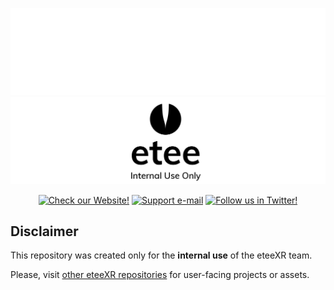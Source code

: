 <!-- README file in MD for the eteeConnect repository-->
<a name="readme-top"></a>

<!-- PROJECT LOGO -->
![Logo Dark](./img/etee_internal_use_dark_mode.png#gh-dark-mode-only)
![Logo Light](./img/etee_internal_use_light_mode.png#gh-light-mode-only)

<!-- SHIELDS FOR SOCIALS -->
<p align="center">
    <a href="https://eteexr.com/">
        <img src="https://img.shields.io/badge/website-eteexr.com-blue"
            alt="Check our Website!"></a>
    <a href="customer@eteexr.com">
        <img src="https://img.shields.io/badge/contact-customer%40eteexr.com-blue"
            alt="Support e-mail"></a>
    <a href="https://twitter.com/etee_tg0">
        <img src="https://img.shields.io/twitter/follow/etee_tg0?style=social"
            alt="Follow us in Twitter!"></a>
</p>


<!-- DISCLAIMER -->
## Disclaimer

This repository was created only for the **internal use** of the eteeXR team. 

Please, visit [other eteeXR repositories](https://github.com/orgs/eteeXR/repositories) for user-facing projects or assets.